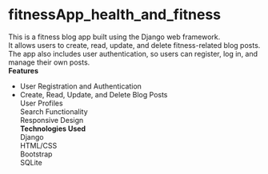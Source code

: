 # fitnessApp_health_and_fitness
This is a fitness blog app built using the Django web framework.  
It allows users to create, read, update, and delete fitness-related blog posts. The app also includes user authentication, so users can register, log in, and manage their own posts.  
****Features****  
- User Registration and Authentication  
- Create, Read, Update, and Delete Blog Posts  
User Profiles  
Search Functionality  
Responsive Design  
****Technologies Used****  
Django  
HTML/CSS  
Bootstrap  
SQLite  
